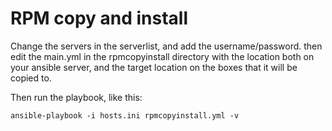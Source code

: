 # RPM copy and install

Change the servers in the serverlist, and add the username/password. then edit the main.yml in the rpmcopyinstall directory with the location both on your ansible server, and the target location on the boxes that it will be copied to.

Then run the playbook, like this:

	ansible-playbook -i hosts.ini rpmcopyinstall.yml -v
